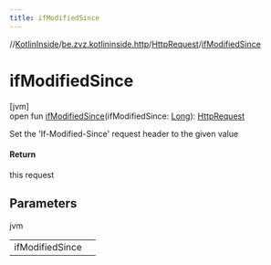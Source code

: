 ```yaml
---
title: ifModifiedSince
---
```

//[KotlinInside](../../../index.html)/[be.zvz.kotlininside.http](../index.html)/[HttpRequest](index.html)/[ifModifiedSince](if-modified-since.html)



# ifModifiedSince



[jvm]\
open fun [ifModifiedSince](if-modified-since.html)(ifModifiedSince: [Long](https://kotlinlang.org/api/latest/jvm/stdlib/kotlin/-long/index.html)): [HttpRequest](index.html)



Set the 'If-Modified-Since' request header to the given value



#### Return



this request



## Parameters


jvm

| | |
|---|---|
| ifModifiedSince |  |




